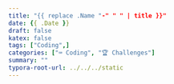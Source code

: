 ```yaml
---
title: "{{ replace .Name "-" " " | title }}"
date: {{ .Date }}
draft: false
katex: false
tags: ["Coding",]
categories: ["⌨️ Coding", "🏆 Challenges"]
summary: ""
typora-root-url: ../../../static
---
```


